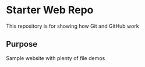 # Starter Web Repo

This repository is for showing how Git and GitHub work

## Purpose

Sample website with plenty of file demos
